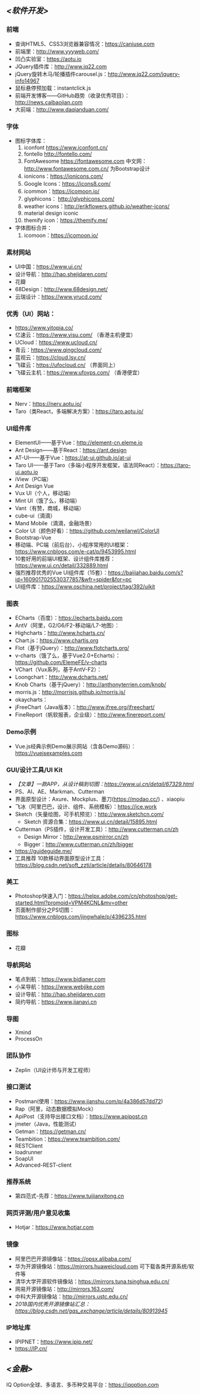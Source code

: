 ## *<软件开发>*
### 前端
* 查询HTML5、CSS3浏览器兼容情况：https://caniuse.com
* 前端里：http://www.yyyweb.com/
* 凹凸实验室：https://aotu.io
* JQuery插件库：http://www.jq22.com
* jQuery旋转木马/轮播插件carousel.js：http://www.jq22.com/jquery-info14967
* 鼠标悬停预加载：instantclick.js
* 前端开发博客——GitHub趋势（收录优秀项目）：http://news.caibaojian.com
* 大前端：http://www.daqianduan.com/

### 字体
* 图标字体库：
    1. iconfont https://www.iconfont.cn/
    2. fontello http://fontello.com/
    2. FontAwesome  https://fontawesome.com
        中文网：http://www.fontawesome.com.cn/  为Bootstrap设计
    3. ionicons：https://ionicons.com/
    4. Google Icons：https://icons8.com/
    5. icommon：https://icomoon.io/
    6. glyphicons： http://glyphicons.com/
    7. weather icons：http://erikflowers.github.io/weather-icons/
    8. material design iconic
    9. themify icon：https://themify.me/
* 字体图标合并：
    1. icomoon：https://icomoon.io/

### 素材网站
* UI中国：https://www.ui.cn/
* 设计导航：http://hao.shejidaren.com/
* 花瓣
* 68Design：http://www.68design.net/
* 云瑞设计：https://www.yrucd.com/

### 优秀（UI）网站：
* https://www.yitopia.co/
* 亿速云：https://www.yisu.com/ （香港主机便宜）
* UCloud：https://www.ucloud.cn/
* 青云：https://www.qingcloud.com/
* 蓝视云：https://cloud.lsy.cn/
* 飞碟云：https://ufocloud.cn/ （界面同上）
* 飞碟云主机：https://www.ufovps.com/ （香港便宜）

### 前端框架
* Nerv：https://nerv.aotu.io/
* Taro（类React，多端解决方案）：https://taro.aotu.io/

### UI组件库
* ElementUI——基于Vue：http://element-cn.eleme.io
* Ant Design——基于React：https://ant.design
* AT-UI——基于Vue：https://at-ui.github.io/at-ui
* Taro UI——基于Taro（多端小程序开发框架，语法同React）：https://taro-ui.aotu.io
* iView（PC端）
* Ant Design Vue
* Vux UI（个人，移动端）
* Mint UI（饿了么，移动端）
* Vant（有赞，商城，移动端）
* cube-ui（滴滴）
* Mand Mobile（滴滴，金融场景）
* Color UI（颜色好看）：https://github.com/weilanwl/ColorUI
* Bootstrap-Vue
* 移动端、PC端（前后台）、小程序常用的UI框架：https://www.cnblogs.com/e-cat/p/9453995.html
* 10套好用的前端UI框架、设计组件库推荐：https://www.ui.cn/detail/332889.html
* 强烈推荐优秀的Vue UI组件库（15套）：https://baijiahao.baidu.com/s?id=1609017025530377857&wfr=spider&for=pc
* UI组件库：https://www.oschina.net/project/tag/392/uikit

### 图表
* ECharts（百度）：https://echarts.baidu.com
* AntV（阿里，G2/G6/F2-移动端/L7-地图）：
* Highcharts：http://www.hcharts.cn/
* Chart.js：https://www.chartjs.org
* Flot（基于jQuery）：http://www.flotcharts.org/
* v-charts（饿了么，基于Vue2.0+Echarts）：https://github.com/ElemeFE/v-charts
* VChart（Vux系列，基于AntV-F2）：
* Loongchart：http://www.dcharts.net/
* Knob Charts（基于jQuery）：http://anthonyterrien.com/knob/
* morris.js：http://morrisjs.github.io/morris.js/
* okaycharts：
* jFreeChart（Java版本）：http://www.jfree.org/jfreechart/
* FineReport（帆软报表，企业级）：http://www.finereport.com/

### Demo示例
* Vue.js经典示例Demo展示网站（含各Demo源码）：https://vuejsexamples.com

### GUI/设计工具/UI Kit
* *【文章】一款APP，从设计稿到切图：https://www.ui.cn/detail/67329.html*
* PS、AI、AE、Markman、Cutterman
* 界面原型设计：Axure、Mockplus、墨刀(https://modao.cc/) 、xiaopiu
* 飞冰（阿里巴巴，设计、组件、系统模板）：https://ice.work
* Sketch（矢量绘图，可手机预览）：http://www.sketchcn.com/
    * Sketch 资源合集：https://www.ui.cn/detail/15895.html
* Cutterman（PS插件，设计开发工具）：http://www.cutterman.cn/zh
    * Design Mirror：http://www.psmirror.cn/zh
    * Bigger：http://www.cutterman.cn/zh/bigger
* https://guideguide.me/
* 工具推荐 10款移动界面原型设计工具：https://blog.csdn.net/soft_zzti/article/details/80646178

### 美工
* Photoshop快速入门：https://helpx.adobe.com/cn/photoshop/get-started.html?promoid=VPM4KCNL&mv=other
* 页面制作部分之PS切图：https://www.cnblogs.com/jingwhale/p/4396235.html

### 图标
* 花瓣

### 导航网站
* 笔点到航：https://www.bidianer.com
* 小呆导航：https://www.webjike.com
* 设计导航：http://hao.shejidaren.com
* 简约导航：https://www.jianavi.cn

### 导图
* Xmind
* ProcessOn

### 团队协作
* Zeplin（UI设计师与开发工程师）

### 接口测试
* Postman(使用：https://www.jianshu.com/p/4a386d57dd72)
* Rap（阿里，动态数据模拟Mock）
* ApiPost（支持导出接口文档）：https://www.apipost.cn
* jmeter（Java，性能测试）
* Getman：https://getman.cn/
* Teambition：https://www.teambition.com/
* RESTClient
* loadrunner
* SoapUI
* Advanced-REST-client

### 推荐系统
* 第四范式-先荐：https://www.tuijianxitong.cn

### 网页评测/用户意见收集
* Hotjar：https://www.hotjar.com

### 镜像
* 阿里巴巴开源镜像站：https://opsx.alibaba.com/
* 华为开源镜像站：https://mirrors.huaweicloud.com   可下载各类开源系统/软件等
* 清华大学开源软件镜像站：https://mirrors.tuna.tsinghua.edu.cn/
* 网易开源镜像站：http://mirrors.163.com/
* 中科大开源镜像站：http://mirrors.ustc.edu.cn/ 
* *2018国内优秀开源镜像站汇总：https://blog.csdn.net/gas_exchange/article/details/80913945*

### IP地址库
* IPIPNET：https://www.ipip.net/
* https://IP.cn/

## *<金融>*
IQ Option全球、多语言、多币种交易平台：https://iqoption.com
